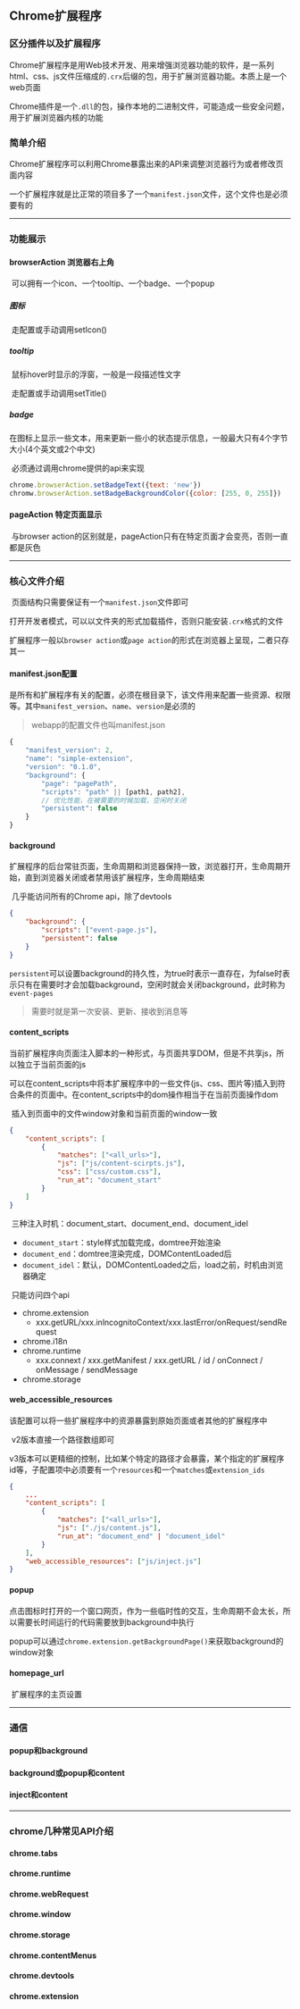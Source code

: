## Chrome扩展程序

### 区分插件以及扩展程序

​	Chrome扩展程序是用Web技术开发、用来增强浏览器功能的软件，是一系列html、css、js文件压缩成的`.crx`后缀的包，用于扩展浏览器功能。本质上是一个web页面

​	Chrome插件是一个`.dll`的包，操作本地的二进制文件，可能造成一些安全问题，用于扩展浏览器内核的功能

### 简单介绍

​	Chrome扩展程序可以利用Chrome暴露出来的API来调整浏览器行为或者修改页面内容

​	一个扩展程序就是比正常的项目多了一个`manifest.json`文件，这个文件也是必须要有的

---

### 功能展示

#### browserAction 浏览器右上角

​	可以拥有一个icon、一个tooltip、一个badge、一个popup

##### 图标

​	走配置或手动调用setIcon()

##### tooltip

​	鼠标hover时显示的浮窗，一般是一段描述性文字

​	走配置或手动调用setTitle()

##### badge

​	在图标上显示一些文本，用来更新一些小的状态提示信息，一般最大只有4个字节大小(4个英文或2个中文)

​	必须通过调用chrome提供的api来实现

```js
chrome.browserAction.setBadgeText({text: 'new'})
chromw.browserAction.setBadgeBackgroundColor({color: [255, 0, 255]})
```

#### pageAction 特定页面显示

​	与browser action的区别就是，pageAction只有在特定页面才会变亮，否则一直都是灰色

---

### 核心文件介绍

​	页面结构只需要保证有一个`manifest.json`文件即可

​	打开开发者模式，可以以文件夹的形式加载插件，否则只能安装`.crx`格式的文件

​	扩展程序一般以`browser action`或`page action`的形式在浏览器上呈现，二者只存其一

#### manifest.json配置

​	是所有和扩展程序有关的配置，必须在根目录下，该文件用来配置一些资源、权限等。其中`manifest_version`、`name`、`version`是必须的

> webapp的配置文件也叫manifest.json

```js
{
    "manifest_version": 2,
  	"name": "simple-extension",
    "version": "0.1.0",
    "background": {
        "page": "pagePath",
        "scripts": "path" || [path1, path2],
        // 优化性能，在被需要的时候加载，空闲时关闭
        "persistent": false
    }
}
```

#### background

​	扩展程序的后台常驻页面，生命周期和浏览器保持一致，浏览器打开，生命周期开始，直到浏览器关闭或者禁用该扩展程序，生命周期结束

​	几乎能访问所有的Chrome api，除了devtools

```json
{
	"background": {
        "scripts": ["event-page.js"],
        "persistent": false
    }   
}
```

​	`persistent`可以设置background的持久性，为true时表示一直存在，为false时表示只有在需要时才会加载background，空闲时就会关闭background，此时称为`event-pages`

> 需要时就是第一次安装、更新、接收到消息等

#### content_scripts

​	当前扩展程序向页面注入脚本的一种形式，与页面共享DOM，但是不共享js，所以独立于当前页面的js

​	可以在content_scripts中将本扩展程序中的一些文件(js、css、图片等)插入到符合条件的页面中。在content_scripts中的dom操作相当于在当前页面操作dom

​	插入到页面中的文件window对象和当前页面的window一致

```json
{
    "content_scripts": [
        {
            "matches": ["<all_urls>"],
            "js": ["js/content-scirpts.js"],
            "css": ["css/custom.css"],
            "run_at": "document_start"
        }
    ]
}
```

​	三种注入时机：document_start、document_end、document_idel

+ `document_start`：style样式加载完成，domtree开始渲染
+ `document_end`：domtree渲染完成，DOMContentLoaded后
+ `document_idel`：默认，DOMContentLoaded之后，load之前，时机由浏览器确定

​	只能访问四个api

+ chrome.extension
  + xxx.getURL/xxx.inlncognitoContext/xxx.lastError/onRequest/sendRequest
+ chrome.i18n
+ chrome.runtime
  + xxx.connext / xxx.getManifest / xxx.getURL / id / onConnect / onMessage / sendMessage
+ chrome.storage

#### web_accessible_resources

​	该配置可以将一些扩展程序中的资源暴露到原始页面或者其他的扩展程序中

​	v2版本直接一个路径数组即可

​	v3版本可以更精细的控制，比如某个特定的路径才会暴露，某个指定的扩展程序id等，子配置项中必须要有一个`resources`和一个`matches`或`extension_ids`

```json
{
    ...
    "content_scripts": [
        {
            "matches": ["<all_urls>"],
            "js": ["./js/content.js"],
            "run_at": "document_end" | "document_idel"
        }
    ],
    "web_accessible_resources": ["js/inject.js"]
}
```

#### popup

​	点击图标时打开的一个窗口网页，作为一些临时性的交互，生命周期不会太长，所以需要长时间运行的代码需要放到background中执行

​	popup可以通过`chrome.extension.getBackgroundPage()`来获取background的window对象

#### homepage_url

​	扩展程序的主页设置

---

### 通信

#### popup和background

#### background或popup和content

#### inject和content

---

### chrome几种常见API介绍

#### chrome.tabs

#### chrome.runtime

#### chrome.webRequest

#### chrome.window

#### chrome.storage

#### chrome.contentMenus

#### chrome.devtools

#### chrome.extension
